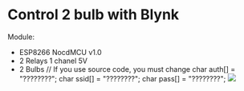 # Control 2 bulb with Blynk
Module:
- ESP8266 NocdMCU v1.0
- 2 Relays 1 chanel 5V
- 2 Bulbs
// If you use source code, you must change
char auth[] = "????????";
char ssid[] = "????????";
char pass[] = "????????";
![](https://github.com/lhnguyen99/Arduino/blob/master/Project/Control%202%20bulb%20with%20Blynk/Blynk.png)

